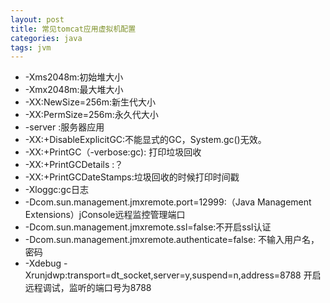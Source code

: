 ```yaml
---
layout: post
title: 常见tomcat应用虚拟机配置
categories: java
tags: jvm
---
```


*   -Xms2048m:初始堆大小
*   -Xmx2048m:最大堆大小
*   -XX:NewSize=256m:新生代大小
*   -XX:PermSize=256m:永久代大小
*   -server :服务器应用
*   -XX:+DisableExplicitGC:不能显式的GC，System.gc()无效。
*   -XX:+PrintGC（-verbose:gc): 打印垃圾回收
*   -XX:+PrintGCDetails :？
*   -XX:+PrintGCDateStamps:垃圾回收的时候打印时间戳
*   -Xloggc:gc日志
*   -Dcom.sun.management.jmxremote.port=12999:（Java Management Extensions）jConsole远程监控管理端口
*   -Dcom.sun.management.jmxremote.ssl=false:不开启ssl认证
*   -Dcom.sun.management.jmxremote.authenticate=false: 不输入用户名，密码
*   -Xdebug -Xrunjdwp:transport=dt_socket,server=y,suspend=n,address=8788 开启远程调试，监听的端口号为8788
